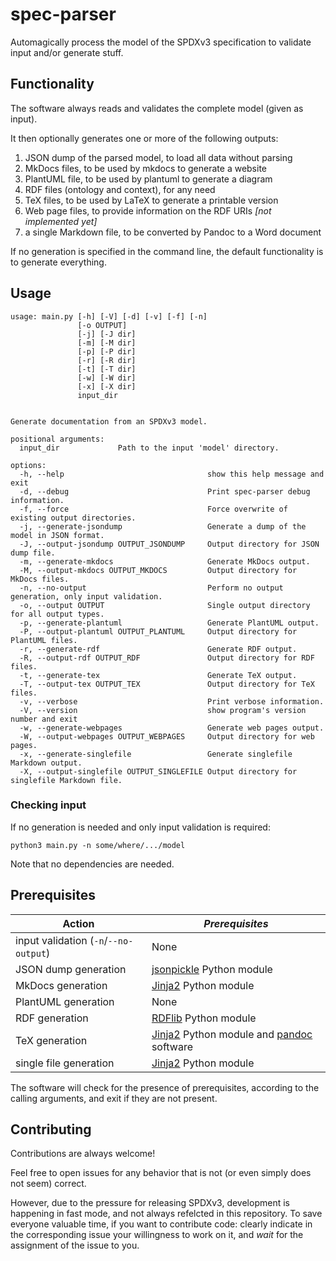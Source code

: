 # spec-parser

Automagically process the model of the SPDXv3 specification to validate input
and/or generate stuff.

## Functionality

The software always reads and validates the complete model (given as input).

It then optionally generates one or more of the following outputs:

1. JSON dump of the parsed model, to load all data without parsing
2. MkDocs files, to be used by mkdocs to generate a website
3. PlantUML file, to be used by plantuml to generate a diagram
4. RDF files (ontology and context), for any need
5. TeX files, to be used by LaTeX to generate a printable version
6. Web page files, to provide information on the RDF URIs _[not implemented yet]_
7. a single Markdown file, to be converted by Pandoc to a Word document

If no generation is specified in the command line,
the default functionality is to generate everything.

## Usage

```
usage: main.py [-h] [-V] [-d] [-v] [-f] [-n]
               [-o OUTPUT]
               [-j] [-J dir]
               [-m] [-M dir]
               [-p] [-P dir]
               [-r] [-R dir]
               [-t] [-T dir]
               [-w] [-W dir]
               [-x] [-X dir]
               input_dir


Generate documentation from an SPDXv3 model.

positional arguments:
  input_dir             Path to the input 'model' directory.

options:
  -h, --help                                show this help message and exit
  -d, --debug                               Print spec-parser debug information.
  -f, --force                               Force overwrite of existing output directories.
  -j, --generate-jsondump                   Generate a dump of the model in JSON format.
  -J, --output-jsondump OUTPUT_JSONDUMP     Output directory for JSON dump file.
  -m, --generate-mkdocs                     Generate MkDocs output.
  -M, --output-mkdocs OUTPUT_MKDOCS         Output directory for MkDocs files.
  -n, --no-output                           Perform no output generation, only input validation.
  -o, --output OUTPUT                       Single output directory for all output types.
  -p, --generate-plantuml                   Generate PlantUML output.
  -P, --output-plantuml OUTPUT_PLANTUML     Output directory for PlantUML files.
  -r, --generate-rdf                        Generate RDF output.
  -R, --output-rdf OUTPUT_RDF               Output directory for RDF files.
  -t, --generate-tex                        Generate TeX output.
  -T, --output-tex OUTPUT_TEX               Output directory for TeX files.
  -v, --verbose                             Print verbose information.
  -V, --version                             show program's version number and exit
  -w, --generate-webpages                   Generate web pages output.
  -W, --output-webpages OUTPUT_WEBPAGES     Output directory for web pages.
  -x, --generate-singlefile                 Generate singlefile Markdown output.
  -X, --output-singlefile OUTPUT_SINGLEFILE Output directory for singlefile Markdown file.

```

### Checking input

If no generation is needed and only input validation is required:

```shell
python3 main.py -n some/where/.../model
```

Note that no dependencies are needed.

## Prerequisites

| **Action** | *Prerequisites* |
|---|---|
| input validation (`-n`/`--no-output`) | None |
| JSON dump generation | [jsonpickle](https://pypi.org/project/jsonpickle/) Python module |
| MkDocs generation | [Jinja2](https://pypi.org/project/Jinja2/) Python module |
| PlantUML generation | None |
| RDF generation | [RDFlib](https://pypi.org/project/rdflib/) Python module |
| TeX generation | [Jinja2](https://pypi.org/project/Jinja2/) Python module and [pandoc](https://pandoc.org/) software |
| single file generation | [Jinja2](https://pypi.org/project/Jinja2/) Python module |

The software will check for the presence of prerequisites,
according to the calling arguments,
and exit if they are not present.

## Contributing

Contributions are always welcome!

Feel free to open issues for any behavior that is not
(or even simply does not seem) correct.

However, due to the pressure for releasing SPDXv3,
development is happening in fast mode,
and not always refelcted in this repository.
To save everyone valuable time, if you want to contribute code:
clearly indicate in the corresponding issue
your willingness to work on it,
and _wait_ for the assignment of the issue to you.

